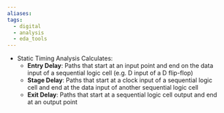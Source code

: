 ```yaml
---
aliases: 
tags:
  - digital
  - analysis
  - eda_tools
---
```


- Static Timing Analysis Calculates:
	- **Entry Delay**: Paths that start at an input point and end on the data input of a sequential logic cell (e.g. D input of a D flip-flop)
	- **Stage Delay**: Paths that start at a clock input of a sequential logic cell and end at the data input of another sequential logic cell
	- **Exit Delay**: Paths that start at a sequential logic cell output and end at an output point
